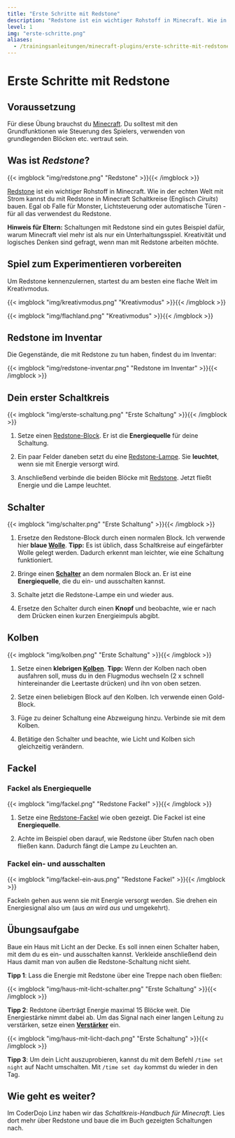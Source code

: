 ```yaml
---
title: "Erste Schritte mit Redstone"
description: "Redstone ist ein wichtiger Rohstoff in Minecraft. Wie in der echten Welt mit Strom kannst du mit Redstone in Minecraft Schaltkreise (Englisch Ciruits) bauen. Egal ob Falle für Monster, Lichtsteuerung oder automatische Türen - für all das verwendest du Redstone."
level: 1
img: "erste-schritte.png"
aliases:
  - /trainingsanleitungen/minecraft-plugins/erste-schritte-mit-redstone.html
---
```


# Erste Schritte mit Redstone

## Voraussetzung

Für diese Übung brauchst du [Minecraft](https://minecraft.net/de-de/). Du solltest mit den Grundfunktionen wie Steuerung des Spielers, verwenden von grundlegenden Blöcken etc. vertraut sein.

## Was ist *Redstone*?

{{< imgblock "img/redstone.png" "Redstone" >}}{{< /imgblock >}}

[Redstone](http://minecraft-de.gamepedia.com/Redstone) ist ein wichtiger Rohstoff in Minecraft. Wie in der echten Welt mit Strom kannst du mit Redstone in Minecraft Schaltkreise (Englisch *Ciruits*) bauen. Egal ob Falle für Monster, Lichtsteuerung oder automatische Türen - für all das verwendest du Redstone.

**Hinweis für Eltern:** Schaltungen mit Redstone sind ein gutes Beispiel dafür, warum Minecraft viel mehr ist als nur ein Unterhaltungsspiel. Kreativität und logisches Denken sind gefragt, wenn man mit Redstone arbeiten möchte.

## Spiel zum Experimentieren vorbereiten

Um Redstone kennenzulernen, startest du am besten eine flache Welt im Kreativmodus.

{{< imgblock "img/kreativmodus.png" "Kreativmodus" >}}{{< /imgblock >}}

{{< imgblock "img/flachland.png" "Kreativmodus" >}}{{< /imgblock >}}

## Redstone im Inventar

Die Gegenstände, die mit Redstone zu tun haben, findest du im Inventar:

{{< imgblock "img/redstone-inventar.png" "Redstone im Inventar" >}}{{< /imgblock >}}

## Dein erster Schaltkreis

{{< imgblock "img/erste-schaltung.png" "Erste Schaltung" >}}{{< /imgblock >}}

1. Setze einen [Redstone-Block](http://minecraft-de.gamepedia.com/Redstone-Block). Er ist die **Energiequelle** für deine Schaltung.

1. Ein paar Felder daneben setzt du eine [Redstone-Lampe](http://minecraft-de.gamepedia.com/Redstone-Lampe). Sie **leuchtet**, wenn sie mit Energie versorgt wird.

1. Anschließend verbinde die beiden Blöcke mit [Redstone](http://minecraft-de.gamepedia.com/Redstone). Jetzt fließt Energie und die Lampe leuchtet.

## Schalter

{{< imgblock "img/schalter.png" "Erste Schaltung" >}}{{< /imgblock >}}

1. Ersetze den Redstone-Block durch einen normalen Block. Ich verwende hier **blaue [Wolle](http://minecraft-de.gamepedia.com/Wolle)**. **Tipp:** Es ist üblich, dass Schaltkreise auf eingefärbter Wolle gelegt werden. Dadurch erkennt man leichter, wie eine Schaltung funktioniert.

1. Bringe einen **[Schalter](http://minecraft-de.gamepedia.com/Schalter_(Begriffskl%C3%A4rung))** an dem normalen Block an. Er ist eine **Energiequelle**, die du ein- und ausschalten kannst.

1. Schalte jetzt die Redstone-Lampe ein und wieder aus.

1. Ersetze den Schalter durch einen **Knopf** und beobachte, wie er nach dem Drücken einen kurzen Energieimpuls abgibt.

## Kolben

{{< imgblock "img/kolben.png" "Erste Schaltung" >}}{{< /imgblock >}}

1. Setze einen **klebrigen [Kolben](http://minecraft-de.gamepedia.com/Kolben)**. **Tipp:** Wenn der Kolben nach oben ausfahren soll, muss du in den Flugmodus wechseln (2 x schnell hintereinander die Leertaste drücken) und ihn von oben setzen.

1. Setze einen beliebigen Block auf den Kolben. Ich verwende einen Gold-Block.

1. Füge zu deiner Schaltung eine Abzweigung hinzu. Verbinde sie mit dem Kolben.

1. Betätige den Schalter und beachte, wie Licht und Kolben sich gleichzeitig verändern.

## Fackel

### Fackel als Energiequelle

{{< imgblock "img/fackel.png" "Redstone Fackel" >}}{{< /imgblock >}}

1. Setze eine [Redstone-Fackel](http://minecraft-de.gamepedia.com/Redstone-Fackel) wie oben gezeigt. Die Fackel ist eine **Energiequelle**.

1. Achte im Beispiel oben darauf, wie Redstone über Stufen nach oben fließen kann. Dadurch fängt die Lampe zu Leuchten an.

### Fackel ein- und ausschalten

{{< imgblock "img/fackel-ein-aus.png" "Redstone Fackel" >}}{{< /imgblock >}}

Fackeln gehen aus wenn sie mit Energie versorgt werden. Sie drehen ein Energiesignal also um (aus *an* wird *aus* und umgekehrt).
 
## Übungsaufgabe

Baue ein Haus mit Licht an der Decke. Es soll innen einen Schalter haben, mit dem du es ein- und ausschalten kannst. Verkleide anschließend dein Haus damit man von außen die Redstone-Schaltung nicht sieht.

**Tipp 1**: Lass die Energie mit Redstone über eine Treppe nach oben fließen:

{{< imgblock "img/haus-mit-licht-schalter.png" "Erste Schaltung" >}}{{< /imgblock >}}

**Tipp 2**: Redstone überträgt Energie maximal 15 Blöcke weit. Die Energiestärke nimmt dabei ab. Um das Signal nach einer langen Leitung zu verstärken, setze einen **[Verstärker](http://minecraft-de.gamepedia.com/Redstone-Verst%C3%A4rker)** ein.

{{< imgblock "img/haus-mit-licht-dach.png" "Erste Schaltung" >}}{{< /imgblock >}}

**Tipp 3**: Um dein Licht auszuprobieren, kannst du mit dem Befehl `/time set night` auf Nacht umschalten. Mit `/time set day` kommst du wieder in den Tag.

## Wie geht es weiter?

Im CoderDojo Linz haben wir das *Schaltkreis-Handbuch für Minecraft*. Lies dort mehr über Redstone und baue die im Buch gezeigten Schaltungen nach.